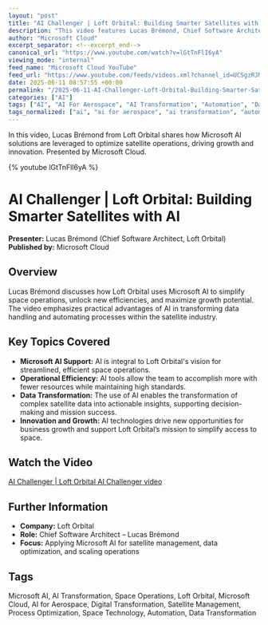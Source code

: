```yaml
---
layout: "post"
title: "AI Challenger | Loft Orbital: Building Smarter Satellites with AI"
description: "This video features Lucas Brémond, Chief Software Architect at Loft Orbital, discussing how Microsoft AI technology has empowered their team to simplify complex space operations. The content highlights practical AI applications that transform data workflows and optimize operational processes, enabling innovation and efficiency in satellite management. Viewers gain real-world insights into AI-driven digital transformation and resource maximization in the aerospace sector."
author: "Microsoft Cloud"
excerpt_separator: <!--excerpt_end-->
canonical_url: "https://www.youtube.com/watch?v=lGtTnFlI6yA"
viewing_mode: "internal"
feed_name: "Microsoft Cloud YouTube"
feed_url: "https://www.youtube.com/feeds/videos.xml?channel_id=UCSgzRJMqIiCNtoM6Q7Q9Lqw"
date: 2025-06-11 08:57:55 +00:00
permalink: "/2025-06-11-AI-Challenger-Loft-Orbital-Building-Smarter-Satellites-with-AI.html"
categories: ["AI"]
tags: ["AI", "AI For Aerospace", "AI Transformation", "Automation", "Data Transformation", "Digital Transformation", "Growth", "Loft Orbital", "Microsoft AI", "Microsoft AI Transformation", "Microsoft Cloud", "Process Optimization", "Satellite Management", "Space", "Space Operations", "Space Technology", "Videos"]
tags_normalized: ["ai", "ai for aerospace", "ai transformation", "automation", "data transformation", "digital transformation", "growth", "loft orbital", "microsoft ai", "microsoft ai transformation", "microsoft cloud", "process optimization", "satellite management", "space", "space operations", "space technology", "videos"]
---
```


In this video, Lucas Brémond from Loft Orbital shares how Microsoft AI solutions are leveraged to optimize satellite operations, driving growth and innovation. Presented by Microsoft Cloud.<!--excerpt_end-->

{% youtube lGtTnFlI6yA %}

# AI Challenger | Loft Orbital: Building Smarter Satellites with AI

**Presenter:** Lucas Brémond (Chief Software Architect, Loft Orbital)
**Published by:** Microsoft Cloud

## Overview

Lucas Brémond discusses how Loft Orbital uses Microsoft AI to simplify space operations, unlock new efficiencies, and maximize growth potential. The video emphasizes practical advantages of AI in transforming data handling and automating processes within the satellite industry.

## Key Topics Covered

- **Microsoft AI Support:** AI is integral to Loft Orbital's vision for streamlined, efficient space operations.
- **Operational Efficiency:** AI tools allow the team to accomplish more with fewer resources while maintaining high standards.
- **Data Transformation:** The use of AI enables the transformation of complex satellite data into actionable insights, supporting decision-making and mission success.
- **Innovation and Growth:** AI technologies drive new opportunities for business growth and support Loft Orbital’s mission to simplify access to space.

## Watch the Video

[AI Challenger | Loft Orbital AI Challenger video](https://msft.it/6052SU3uE)

## Further Information

- **Company:** Loft Orbital
- **Role:** Chief Software Architect – Lucas Brémond
- **Focus:** Applying Microsoft AI for satellite management, data optimization, and scaling operations

## Tags

Microsoft AI, AI Transformation, Space Operations, Loft Orbital, Microsoft Cloud, AI for Aerospace, Digital Transformation, Satellite Management, Process Optimization, Space Technology, Automation, Data Transformation
